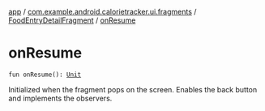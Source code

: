 [app](../../index.md) / [com.example.android.calorietracker.ui.fragments](../index.md) / [FoodEntryDetailFragment](index.md) / [onResume](./on-resume.md)

# onResume

`fun onResume(): `[`Unit`](https://kotlinlang.org/api/latest/jvm/stdlib/kotlin/-unit/index.html)

Initialized when the fragment pops on the screen.
Enables the back button and implements the observers.

